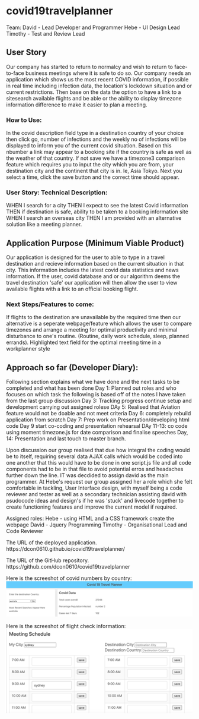 # covid19travelplanner
Team:
    David - Lead Developer and Programmer
    Hebe - UI Design Lead
    Timothy - Test and Review Lead

## User Story
Our company has started to return to normalcy and wish to return to face-to-face business meetings where it is safe to do so.  Our company needs an application which shows us the most recent COVID information, if possible in real time including infection data, the location's lockdown situation and or current restrictions.    Then base on the data the option to have a link to a sitesearch available flights and be able or the ability to display timezone information difference to make it easier to plan a meeting.

### How to Use:
In the covid description field type in a destination country of your choice then click go, number of infections and the weekly no of infections will be displayed to inform you of the current covid situation.  Based on this nbumber a link may appear to a booking site if the country is safe as well as the weather of that country.  If not save we have a timezone3 comparison feature which requires you to input the city which you are from, your destination city and the continent that city is in.  Ie, Asia Tokyo.  Next you select a time, click the save button and the correct time should appear.   

### User Story: Technical Description:
WHEN I search for a city
THEN I expect to see the latest Covid information
THEN if destination is safe, ability to be taken to a booking information site
WHEN I search an overseas city 
THEN I am provided with an alternative solution like a meeting planner.

## Application Purpose (Minimum Viable Product)
Our application is designed for the user to able to type in a travel destination and recieve information based on the current situation in that city. This information includes the latest covid data statistics and news information.  If the user, covid database and or our algorithm deems the travel destination 'safe' our application will then allow the user to view available flights with a link to an official booking flight.

### Next Steps/Features to come:
If flights to the destination are unavailable by the required time then our alternative is a seperate webpage/feature which allows the user to compare timezones and arrange a meeting for optimal productivity and minimal disturbance to one's routine. (Routine, daily work schedule, sleep, planned errands).  Highlighted text field for the optimal meeting time in a workplanner style

## Approach so far (Developer Diary):
Following section explains what we have done and the next tasks to be completed and what has been done
Day 1:  Planned out roles and who focuses on which task the following is based off of the notes I have taken from the last group discussion
Day 3: Tracking progress continue setup and development carrying out assigned rolese
DAy 5: Realised that Aviation feature would not be doable and not meet criteria
Day 6: completely rebuild application from scratch
Day 7: Prep work on Presentation/developing html code
Day 9 start co-coding and presentation rehearsal
DAy 11-13: co code using moment timezone.js for date comparison and finalise speeches 
Day, 14: Presentation and last touch to master branch.
    
Upon discussion our group realised that due how integral the coding would be to itself, requiring several data AJAX calls which would be coded into one another that this would have to be done in one script.js file and all code components had to be in that file to avoid potential erros and headaches further down the line.  IT was decdided to assign david as the main programmer.  At Hebe's request our group assigned her a role which she felt comfortable in tackling, User Interface design, with myself being a code reviewer and tester as well as a secondary technician assisting david with psudocode ideas and design's if he was 'stuck' and livecode together to create functioning features and improve the current model if required. 

Assigned roles:
Hebe - using HTML and a CSS framework create the webpage
David - Jquery Programming
Timothy - Organisational Lead and Code Reviewer 

<p>The URL of the deployed application.
https://dcon0610.github.io/covid19travelplanner/</p>


<p>The URL of the GitHub repository.
https://github.com/dcon0610/covid19travelplanner</p>

Here is the screeshot of covid numbers by country:
![Search for Covid Data](https://github.com/dcon0610/covid19travelplanner/blob/hebe1/asset/Search%20for%20Covid%20Data.png)

Here is the screeshot of flight check information:
![Meeting Schedule](https://github.com/dcon0610/covid19travelplanner/blob/hebe1/asset/Meeting%20Schedule.png)
